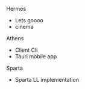 Hermes
- Lets goooo
- cinema

Athens
- Client Cli
- Tauri mobile app

Sparta
- Sparta LL implementation

